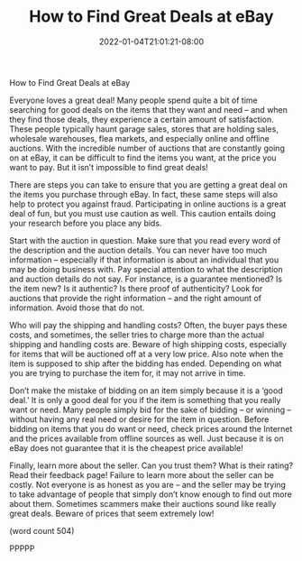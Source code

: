 ﻿---
title: "How to Find Great Deals at eBay"
date: 2022-01-04T21:01:21-08:00
description: "eBay Tips for Web Success"
featured_image: "/images/eBay.jpg"
tags: ["eBay"]
---

How to Find Great Deals at eBay

Everyone loves a great deal! Many people spend 
quite a bit of time searching for good deals on the 
items that they want and need – and when they find 
those deals, they experience a certain amount of 
satisfaction. These people typically haunt garage 
sales, stores that are holding sales, wholesale 
warehouses, flea markets, and especially online 
and offline auctions. With the incredible number of 
auctions that are constantly going on at eBay, it 
can be difficult to find the items you want, at the 
price you want to pay. But it isn’t impossible to find 
great deals!

There are steps you can take to ensure that you are 
getting a great deal on the items you purchase 
through eBay. In fact, these same steps will also 
help to protect you against fraud. Participating in 
online auctions is a great deal of fun, but you must
use caution as well. This caution entails doing your 
research before you place any bids.

Start with the auction in question. Make sure that 
you read every word of the description and the 
auction details. You can never have too much 
information – especially if that information is 
about an individual that you may be doing business 
with. Pay special attention to what the description 
and auction details do not say. For instance, is a 
guarantee mentioned? Is the item new? Is it 
authentic? Is there proof of authenticity? Look for 
auctions that provide the right information – and 
the right amount of information. Avoid those that 
do not.

Who will pay the shipping and handling costs? Often,
the buyer pays these costs, and sometimes, the 
seller tries to charge more than the actual shipping 
and handling costs are. Beware of high shipping 
costs, especially for items that will be auctioned 
off at a very low price. Also note when the item is 
supposed to ship after the bidding has ended. 
Depending on what you are trying to purchase the 
item for, it may not arrive in time.

Don’t make the mistake of bidding on an item simply 
because it is a ‘good deal.’ It is only a good deal for 
you if the item is something that you really want or 
need. Many people simply bid for the sake of 
bidding – or winning – without having any real need 
or desire for the item in question. Before bidding on 
items that you do want or need, check prices 
around the Internet and the prices available from 
offline sources as well. Just because it is on eBay 
does not guarantee that it is the cheapest price 
available!

Finally, learn more about the seller. Can you trust 
them? What is their rating? Read their feedback 
page! Failure to learn more about the seller can be
costly. Not everyone is as honest as you are – and 
the seller may be trying to take advantage of people 
that simply don’t know enough to find out more 
about them. Sometimes scammers make their 
auctions sound like really great deals. Beware of 
prices that seem extremely low!

(word count 504)

PPPPP

